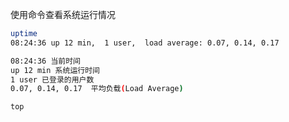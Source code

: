 
使用命令查看系统运行情况

```bash
uptime
08:24:36 up 12 min,  1 user,  load average: 0.07, 0.14, 0.17
```

```bash
08:24:36 当前时间
up 12 min 系统运行时间
1 user 已登录的用户数
0.07, 0.14, 0.17  平均负载(Load Average)
```

```bash
top
```